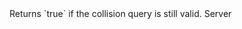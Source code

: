 <function name="IsValid" parent="ICollisionQuery" type="classfunc">
	<description>
		Returns `true` if the collision query is still valid.
	</description>
	<realm>Server</realm>
	<args>
	</args>
	<rets>
		<ret name="" type="boolean"></ret>
	</rets>
</function>
